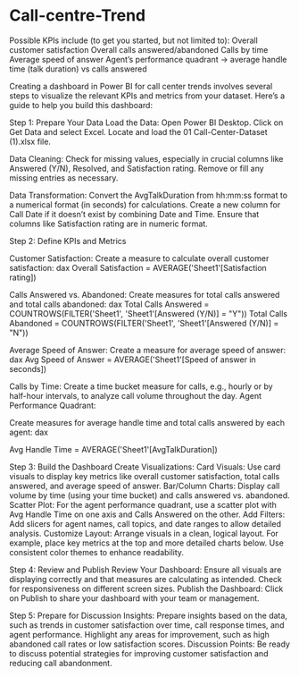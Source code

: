 # Call-centre-Trend
Possible KPIs include (to get you started, but not limited to):  Overall customer satisfaction Overall calls answered/abandoned Calls by time Average speed of answer Agent’s performance quadrant -> average handle time (talk duration) vs calls answered



Creating a dashboard in Power BI for call center trends involves several steps to visualize the relevant KPIs and metrics from your dataset. Here’s a guide to help you build this dashboard:

Step 1: Prepare Your Data
Load the Data:
Open Power BI Desktop.
Click on Get Data and select Excel.
Locate and load the 01 Call-Center-Dataset (1).xlsx file.

Data Cleaning:
Check for missing values, especially in crucial columns like Answered (Y/N), Resolved, and Satisfaction rating.
Remove or fill any missing entries as necessary.

Data Transformation:
Convert the AvgTalkDuration from hh:mm:ss format to a numerical format (in seconds) for calculations.
Create a new column for Call Date if it doesn’t exist by combining Date and Time.
Ensure that columns like Satisfaction rating are in numeric format.


Step 2: Define KPIs and Metrics


Customer Satisfaction:
Create a measure to calculate overall customer satisfaction:
dax
Overall Satisfaction = AVERAGE('Sheet1'[Satisfaction rating])

Calls Answered vs. Abandoned:
Create measures for total calls answered and total calls abandoned:
dax
Total Calls Answered = COUNTROWS(FILTER('Sheet1', 'Sheet1'[Answered (Y/N)] = "Y"))
Total Calls Abandoned = COUNTROWS(FILTER('Sheet1', 'Sheet1'[Answered (Y/N)] = "N"))



Average Speed of Answer:
Create a measure for average speed of answer:
dax
Avg Speed of Answer = AVERAGE('Sheet1'[Speed of answer in seconds])

Calls by Time:
Create a time bucket measure for calls, e.g., hourly or by half-hour intervals, to analyze call volume throughout the day.
Agent Performance Quadrant:


Create measures for average handle time and total calls answered by each agent:
dax

Avg Handle Time = AVERAGE('Sheet1'[AvgTalkDuration])




Step 3: Build the Dashboard
Create Visualizations:
Card Visuals: Use card visuals to display key metrics like overall customer satisfaction, total calls answered, and average speed of answer.
Bar/Column Charts: Display call volume by time (using your time bucket) and calls answered vs. abandoned.
Scatter Plot: For the agent performance quadrant, use a scatter plot with Avg Handle Time on one axis and Calls Answered on the other.
Add Filters:
Add slicers for agent names, call topics, and date ranges to allow detailed analysis.
Customize Layout:
Arrange visuals in a clean, logical layout. For example, place key metrics at the top and more detailed charts below.
Use consistent color themes to enhance readability.




Step 4: Review and Publish
Review Your Dashboard:
Ensure all visuals are displaying correctly and that measures are calculating as intended.
Check for responsiveness on different screen sizes.
Publish the Dashboard:
Click on Publish to share your dashboard with your team or management.




Step 5: Prepare for Discussion
Insights:
Prepare insights based on the data, such as trends in customer satisfaction over time, call response times, and agent performance.
Highlight any areas for improvement, such as high abandoned call rates or low satisfaction scores.
Discussion Points:
Be ready to discuss potential strategies for improving customer satisfaction and reducing call abandonment.

